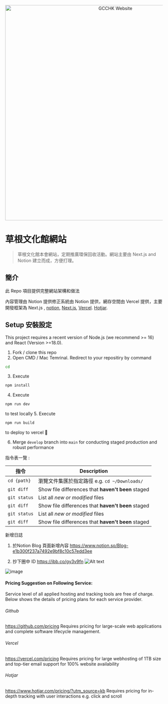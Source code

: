 <p align="center">
  <a href="https://gchhk-website-v2.vercel.app">
    <img alt="GCCHK Website" src="https://i.imgur.com/qxZUMcW.png" width="689">
  </a>
</p>

# 草根文化館網站

> 草根文化館本會網站，定期推廣環保回收活動。網站主要由 Next.js and Notion 建立而成，方便打理。

## 簡介

此 Repo 項目提供完整網站架構和做法

內容管理由 Notion 提供修正系統由 Notion 提供，網存空間由 Vercel 提供，主要開發框架為 Next.js , [notion](https://http://notion.so), [Next.js](https://nextjs.org/),  [Vercel](https://vercel.com).  [Hotjar](http://hotjar.com).

## Setup 安裝設定

This project requires a recent version of Node.js (we recommend >= 16) and React (Version >=18.0).

1. Fork / clone this repo
2. Open CMD / Mac Temrinal. Redirect to your repositiry by command 

```bash
cd
```

3. Execute 

```bash
npm install
```

4. Execute 
```bash
npm run dev
``` 

to test locally
5. Execute 
```bash
npm run build
```  
to deploy to vercel 💪


6. Merge `develop` branch into `main` for conducting staged production and robust performance


指令表一覽 :

| 指令 | Description |
| --- | --- |
| `cd {path}` | 瀏覽文件集匯於指定路徑 e.g. `cd ~/Downloads/` |
| `git diff` | Show file differences that **haven't been** staged |
| `git status` | List all *new or modified* files |
| `git diff` | Show file differences that **haven't been** staged |
| `git status` | List all *new or modified* files |
| `git diff` | Show file differences that **haven't been** staged |


新增日誌 

1. 於Notion Blog 頁面新增內容 https://www.notion.so/Blog-e1b300f237a7492e9bf8c10c57edd3ee

2. 抄下圈中 ID 
https://ibb.co/gy3v9fn
![Alt text](https://assets.digitalocean.com/articles/alligator/boo.svg "a title")



![image](files/Users/jzhang/Desktop/Isolated.png)

#### Pricing Suggestion on Following Service:
Service level of all applied hosting and tracking tools are free of charge. 
Below shows the details of pricing plans for each service provider. 

###### Github 
https://github.com/pricing
Requires pricing for large-scale web applications and complete software lifecycle management.

###### Vercel
https://vercel.com/pricing
Requires pricing for large webhosting of 1TB size and top-tier email support for 100% website availability 

###### Hotjar
https://www.hotjar.com/pricing/?utm_source=kb
Requires pricing for in-depth tracking with user interactions e.g. click and scroll
